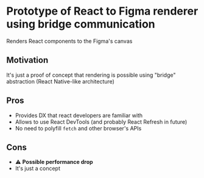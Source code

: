# Prototype of React to Figma renderer using bridge communication
Renders React components to the Figma's canvas

## Motivation
It's just a proof of concept that rendering is possible using "bridge" abstraction (React Native-like architecture)

## Pros
- Provides DX that react developers are familiar with
- Allows to use React DevTools (and probably React Refresh in future)
- No need to polyfill `fetch` and other browser's APIs

## Cons
- ⚠️ **Possible performance drop**
- It's just a concept